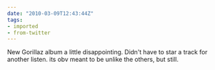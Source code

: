 ```yaml
---
date: "2010-03-09T12:43:44Z"
tags:
- imported
- from-twitter
---
```

New Gorillaz album a little disappointing. Didn't have to star a track for another listen. its obv meant to be unlike the others, but still.
